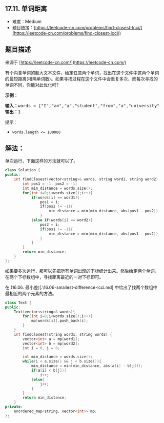 ##  17.11. 单词距离

- 难度：Medium
- 题目链接：[https://leetcode-cn.com/problems/find-closest-lcci/](https://leetcode-cn.com/problems/find-closest-lcci/)


## 题目描述

来源于 [https://leetcode-cn.com/](https://leetcode-cn.com/)

<p>有个内含单词的超大文本文件，给定任意两个单词，找出在这个文件中这两个单词的最短距离(相隔单词数)。如果寻找过程在这个文件中会重复多次，而每次寻找的单词不同，你能对此优化吗?</p>

<p><strong>示例：</strong></p>

<pre><strong>输入：</strong>words = [&quot;I&quot;,&quot;am&quot;,&quot;a&quot;,&quot;student&quot;,&quot;from&quot;,&quot;a&quot;,&quot;university&quot;,&quot;in&quot;,&quot;a&quot;,&quot;city&quot;], word1 = &quot;a&quot;, word2 = &quot;student&quot;
<strong>输出：</strong>1</pre>

<p>提示：</p>

<ul>
	<li><code>words.length &lt;= 100000</code></li>
</ul>


## 解法：

单次运行，下面这样的方法就可以了。

```cpp
class Solution {
public:
    int findClosest(vector<string>& words, string word1, string word2) {
        int pos1 = -1, pos2 = -1;
        int min_distance = words.size();
        for(int i=0;i<words.size();i++){
            if(words[i] == word1){
                pos1 = i;
                if(pos2 != -1){
                    min_distance = min(min_distance, abs(pos1 - pos2));
                }
            }else if(words[i] == word2){
                pos2 = i;
                if(pos1 != -1){
                    min_distance = min(min_distance, abs(pos1 - pos2));
                }
            }
        }
        return min_distance;
    }
};
```

如果要多次运行，那可以先把所有单词出现的下标统计出来。然后给定两个单词，在两个下标数组中，寻找距离最近的一对下标即可。

在 (16.06. 最小差)[.\16.06-smallest-difference-lcci.md] 中给出了找两个数组中最相近的两个元素的方法。

```cpp
class Text {
public:
    Text(vector<string>& words){
        for(int i=0;i<words.size();i++){
            mp[words[i]].push_back(i);
        } 
    }
    int findClosest(string word1, string word2) {
        vector<int> a = mp[word1];
        vector<int> b = mp[word2];
        int i = 0, j = 0;

        int min_distance = words.size();
        while(i < a.size() && j < b.size()){
            min_distance = min(min_distance, abs(a[i] - b[j]));
            if(a[i] < b[j]){
                i++;
            }else{
                j++;
            }
        }
        return min_distance;
    }
private:
    unordered_map<string, vector<int>> mp;
};
```